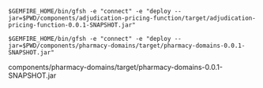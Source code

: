 

```shell
$GEMFIRE_HOME/bin/gfsh -e "connect" -e "deploy --jar=$PWD/components/adjudication-pricing-function/target/adjudication-pricing-function-0.0.1-SNAPSHOT.jar" 
```


```shell
$GEMFIRE_HOME/bin/gfsh -e "connect" -e "deploy --jar=$PWD/components/pharmacy-domains/target/pharmacy-domains-0.0.1-SNAPSHOT.jar" 
```

components/pharmacy-domains/target/pharmacy-domains-0.0.1-SNAPSHOT.jar